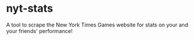 # nyt-stats
A tool to scrape the New York Times Games website for stats on your and your friends' performance!
